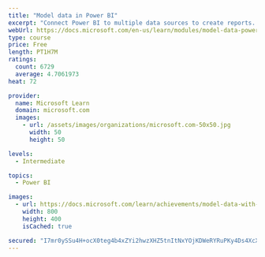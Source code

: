 ```yaml
---
title: "Model data in Power BI"
excerpt: "Connect Power BI to multiple data sources to create reports. Define the relationship between your data sources."
webUrl: https://docs.microsoft.com/en-us/learn/modules/model-data-power-bi/
type: course
price: Free
length: PT1H7M
ratings:
  count: 6729
  average: 4.7061973
heat: 72

provider:
  name: Microsoft Learn
  domain: microsoft.com
  images:
    - url: /assets/images/organizations/microsoft.com-50x50.jpg
      width: 50
      height: 50

levels:
  - Intermediate

topics:
  - Power BI

images:
  - url: https://docs.microsoft.com/learn/achievements/model-data-with-power-bi-desktop-social.png
    width: 800
    height: 400
    isCached: true

secured: "I7mr0ySSu4H+ocX0teg4b4xZYi2hwzXHZ5tnItNxYOjKDWeRYRuPKy4Ds4XcXCGdLswRqkdO37TUD/I7kJ1Jd6YljOq4+L1HVyQE3TuMCb2MTHwB3gQfH+1yiB6hjTu0RbHHdaUEr/io8k7hp6oMDKRbanFQnrYkYSPecwujIU50tP1iCGexM7qvBfZtyU0tNa/92TnKpIT/7VoaZs6HweffcBAZBzbFkWTBPHAduvvC8SI52lT7jSgIgOyT0Xb5oUC0by7A8iFro0qrOqScV4wD7EwUSztM1X4XZ505z9c5TGCfE4WiEOomi9Eo+d1kpIphcL9OyOp40T1VD9BW8YCHtxYXf0ZP/7N69xH3ZTNrfO2J+NhrWcwDXmzlqf4Efasx6D38Mof+z5UmSCvtgXUuYJET5NpQxDiNllK+WM0=;Ts5l9b/DtAZjKajWz9G0yg=="
---
```


